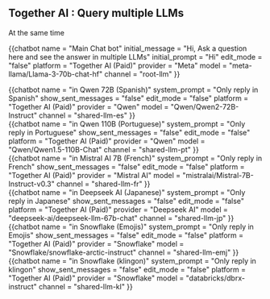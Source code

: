 ## Together AI : Query multiple LLMs 

At the same time



{{chatbot   name             = "Main Chat bot" 
            initial_message  = "Hi, Ask a question here and see the answer in multiple LLMs" 
            initial_prompt   = "Hi"
            edit_mode        = "false"
            platform         = "Together AI (Paid)"
            provider         = "Meta"
            model            = "meta-llama/Llama-3-70b-chat-hf"
            channel          = "root-llm"
}}
<div class="row">
    <div class="col-4">
        {{chatbot   name               = "in Qwen 72B (Spanish)"  
                    system_prompt      = "Only reply in Spanish"
                    show_sent_messages = "false"
                    edit_mode          = "false" 
                    platform           = "Together AI (Paid)"
                    provider           = "Qwen"
                    model              = "Qwen/Qwen2-72B-Instruct"
                    channel            = "shared-llm-es" 
        }}
    </div>
    <div class="col-4">
        {{chatbot   name               = "in Qwen 110B (Portuguese)"  
                    system_prompt      = "Only reply in Portuguese"
                    show_sent_messages = "false"
                    edit_mode          = "false" 
                    platform           = "Together AI (Paid)"
                    provider           = "Qwen"
                    model              = "Qwen/Qwen1.5-110B-Chat"
                    channel            = "shared-llm-pt" 
        }}
    </div>
    <div class="col-4">
        {{chatbot   name               = "in Mistral AI 7B (French)"  
                    system_prompt      = "Only reply in French"
                    show_sent_messages = "false"
                    edit_mode          = "false" 
                    platform           = "Together AI (Paid)"
                    provider           = "Mistral AI"
                    model              = "mistralai/Mistral-7B-Instruct-v0.3"
                    channel            = "shared-llm-fr" 
        }}
    </div>
</div>  

<div class="row">
    <div class="col-4">
        {{chatbot   name               = "in Deepseek AI (Japanese)"  
                    system_prompt      = "Only reply in Japanese"
                    show_sent_messages = "false"
                    edit_mode          = "false" 
                    platform           = "Together AI (Paid)"
                    provider           = "Deepseek AI"
                    model              = "deepseek-ai/deepseek-llm-67b-chat"
                    channel            = "shared-llm-jp" 
        }}
    </div>
    <div class="col-4">
        {{chatbot   name               = "in Snowflake (Emojis)"  
                    system_prompt      = "Only reply in Emojis"
                    show_sent_messages = "false"
                    edit_mode          = "false" 
                    platform           = "Together AI (Paid)"
                    provider           = "Snowflake"
                    model              = "Snowflake/snowflake-arctic-instruct"
                    channel            = "shared-llm-emj" 
        }}
    </div>
    <div class="col-4">
        {{chatbot   name               = "in Snowflake (klingon)"  
                    system_prompt      = "Only reply in klingon"
                    show_sent_messages = "false"
                    edit_mode          = "false" 
                    platform           = "Together AI (Paid)"
                    provider           = "Snowflake"
                    model              = "databricks/dbrx-instruct"
                    channel            = "shared-llm-kl" 
        }}
    </div>
</div>  
